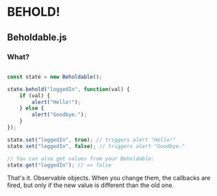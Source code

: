 # BEHOLD!
## Beholdable.js

### What?

```javascript

const state = new Beholdable();

state.behold("loggedIn", function(val) {
	if (val) {
		alert("Hello!");
	} else {
		alert("Goodbye.");
	}
});

state.set("loggedIn", true); // triggers alert "Hello!"
state.set("loggedIn", false); // triggers alert "Goodbye."

// You can also get values from your Beholdable:
state.get("loggedIn"); // => false
```

That's it. Observable objects. When you change them, the callbacks are fired, but only if the new value is different than the old one.
